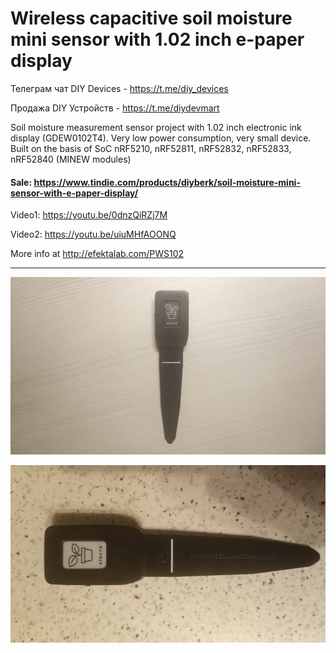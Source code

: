 # Wireless capacitive soil moisture mini sensor with 1.02 inch e-paper display

Телеграм чат DIY Devices - https://t.me/diy_devices

Продажа DIY Устройств - https://t.me/diydevmart

Soil moisture measurement sensor project with 1.02 inch electronic ink display (GDEW0102T4). Very low power consumption, very small device. Built on the basis of SoC nRF5210, nRF52811, nRF52832, nRF52833, nRF52840 (MINEW modules)

#### Sale: https://www.tindie.com/products/diyberk/soil-moisture-mini-sensor-with-e-paper-display/

Video1: https://youtu.be/0dnzQiRZj7M

Video2: https://youtu.be/uiuMHfAOONQ

More info at http://efektalab.com/PWS102

---

![Wireless capacitive soil moisture mini sensor with 1.02 inch e-paper display](https://github.com/smartboxchannel/Wireless-capacitive-soil-moisture-mini-sensor-with-e-paper-display/blob/main/Images/001.jpg) 


![Wireless capacitive soil moisture mini sensor with 1.02 inch e-paper display](https://github.com/smartboxchannel/Wireless-capacitive-soil-moisture-mini-sensor-with-e-paper-display/blob/main/Images/002.jpg) 
